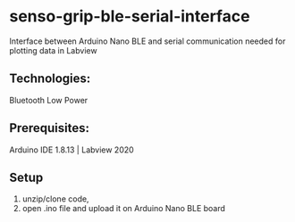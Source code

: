 senso-grip-ble-serial-interface
============

Interface between Arduino Nano BLE and serial communication needed for plotting data in Labview

Technologies:
-------------

Bluetooth Low Power

Prerequisites:
-------------
 
Arduino IDE 1.8.13 | 
Labview 2020

Setup
-----

 1. unzip/clone code,
 2. open .ino file and upload it on Arduino Nano BLE board
